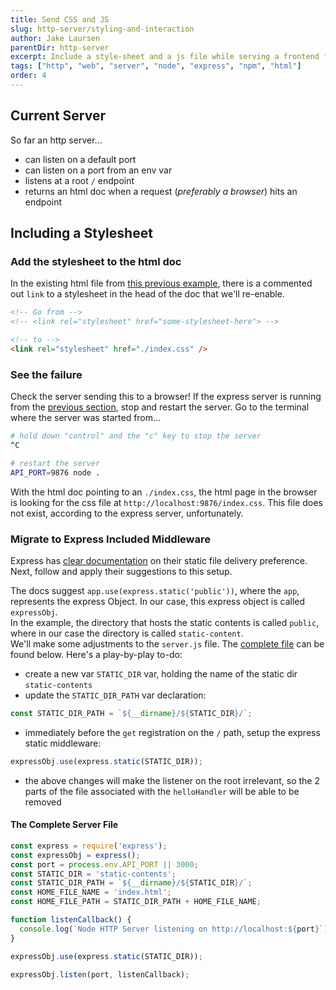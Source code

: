 ```yaml
---
title: Send CSS and JS
slug: http-server/styling-and-interaction
author: Jake Laursen
parentDir: http-server
excerpt: Include a style-sheet and a js file while serving a frontend from an express server
tags: ["http", "web", "server", "node", "express", "npm", "html"]
order: 4
---
```


## Current Server

So far an http server...

- can listen on a default port
- can listen on a port from an env var
- listens at a root `/` endpoint
- returns an html doc when a request (_preferably a browser_) hits an endpoint

## Including a Stylesheet

### Add the stylesheet to the html doc

In the existing html file from [this previous example](./render-docs), there is a commented out `link` to a stylesheet in the head of the doc that we'll re-enable.

```html
<!-- Go from -->
<!-- <link rel="stylesheet" href="some-stylesheet-here"> -->

<!-- to -->
<link rel="stylesheet" href="./index.css" />
```

### See the failure

Check the server sending this to a browser! If the express server is running from the [previous section](./render-docs), stop and restart the server. Go to the terminal where the server was started from...

```bash
# hold down "control" and the "c" key to stop the server
^C

# restart the server
API_PORT=9876 node .
```

With the html doc pointing to an `./index.css`, the html page in the browser is looking for the css file at `http://localhost:9876/index.css`. This file does not exist, according to the express server, unfortunately.

### Migrate to Express Included Middleware

Express has [clear documentation](https://expressjs.com/en/starter/static-files.html) on their static file delivery preference. Next, follow and apply their suggestions to this setup.

The docs suggest `app.use(express.static('public'))`, where the `app`, represents the express Object. In our case, this express object is called `expressObj`.  
In the example, the directory that hosts the static contents is called `public`, where in our case the directory is called `static-content`.  
We'll make some adjustments to the `server.js` file. The [complete file](#the-complete-server-file) can be found below. Here's a play-by-play to-do:

- create a new var `STATIC_DIR` var, holding the name of the static dir `static-contents`
- update the `STATIC_DIR_PATH` var declaration:

```js
const STATIC_DIR_PATH = `${__dirname}/${STATIC_DIR}/`;
```

- immediately before the `get` registration on the `/` path, setup the express static middleware:

```js
expressObj.use(express.static(STATIC_DIR));
```

- the above changes will make the listener on the root irrelevant, so the 2 parts of the file associated with the `helloHandler` will be able to be removed

#### The Complete Server File

```js
const express = require('express');
const expressObj = express();
const port = process.env.API_PORT || 3000;
const STATIC_DIR = 'static-contents';
const STATIC_DIR_PATH = `${__dirname}/${STATIC_DIR}/`;
const HOME_FILE_NAME = 'index.html';
const HOME_FILE_PATH = STATIC_DIR_PATH + HOME_FILE_NAME;

function listenCallback() {
  console.log(`Node HTTP Server listening on http://localhost:${port}`);
}

expressObj.use(express.static(STATIC_DIR));

expressObj.listen(port, listenCallback);
```
